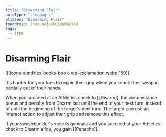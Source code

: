 ```yaml
---
title: "Disarming Flair"
noteType: ":luggage:"
aliases: "Disarming Flair"
foundryId: Item.8ejzXkU1UuRKBskX
tags:
  - Item
---
```


# Disarming Flair
![[icons-sundries-books-book-red-exclamation.webp|150]]

It's harder for your foes to regain their grip when you knock their weapon partially out of their hands.

When you succeed at an Athletics check to [[Disarm]], the circumstance bonus and penalty from Disarm last until the end of your next turn, instead of until the beginning of the target's next turn. The target can use an Interact action to adjust their grip and remove this effect.

If your swashbuckler's style is gymnast and you succeed at your Athletics check to Disarm a foe, you gain [[Panache]].
